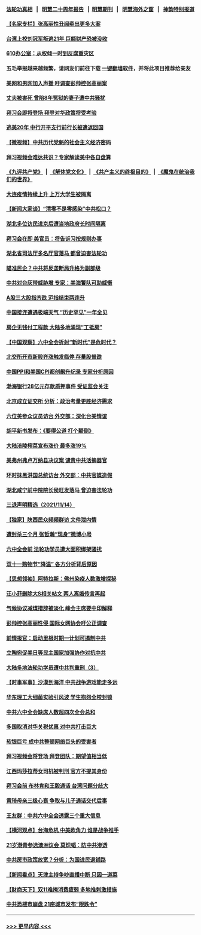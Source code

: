 #### [法轮功真相](https://github.com/gfw-breaker/truth/blob/master/README.md?t=0) &nbsp;&nbsp;|&nbsp;&nbsp; [明慧二十周年报告](https://github.com/gfw-breaker/mh-reports/blob/master/README.md?t=0) &nbsp;&nbsp;|&nbsp;&nbsp;[明慧期刊](https://github.com/gfw-breaker/mh-qikan) &nbsp;&nbsp;|&nbsp;&nbsp; [明慧海外之窗](https://github.com/gfw-breaker/mh-news/blob/master/README.md?t=0) &nbsp;&nbsp;|&nbsp;&nbsp; [神韵特别报道](https://github.com/gfw-breaker/mh-news/blob/master/shenyun.md?t=0)
#### [【名家专栏】张高丽性丑闻牵出更多大案](../pages/nsc413/n13377227.md?t=11160650) 
#### [台湾上校刘冠军叛逃21年 巨额财产恐被没收](../pages/nsc413/n13377480.md?t=11160650) 
#### [610办公室：从权倾一时到反腐重灾区](../pages/nsc413/n13377195.md?t=11160650) 
#### 五毛举报越来越频繁，请网友们前往下载 [一键翻墙软件](https://github.com/gfw-breaker/ssr-accounts)，并将此项目推荐给亲友
#### [美网和男网加入声援 吁调查彭帅控张高丽案](../pages/nsc413/n13377589.md?t=11160650) 
#### [丈夫被害死 曾陷8年冤狱的妻子遭中共骚扰](../pages/nsc413/n13367791.md?t=11160650) 
#### [拜习会即将登场 拜登对华政策将受考验](../pages/nsc413/n13377566.md?t=11160650) 
#### [逃美20年 中行开平支行前行长被遣返回国](../pages/nsc413/n13377470.md?t=11160650) 
#### [【微视频】中共历代党魁的社会主义经济密码](../pages/nsc413/n13377351.md?t=11160650) 
#### [拜习视频会难达共识？专家解读美中各自盘算](../pages/nsc413/n13377319.md?t=11160650) 
#### [《九评共产党》](https://github.com/begood0513/9ping.md/blob/master/README.md) &nbsp;|&nbsp; [《解体党文化》](../../../../jtdwh.md/blob/master/README.md)  &nbsp;|&nbsp; [《共产主义的终极目的》](../../../../gczydzjmd.md/blob/master/README.md) &nbsp;|&nbsp; [《魔鬼在统治我们的世界》](../../../../mgztzwmdsj.md/blob/master/README.md) 
#### [大连疫情持续上升 上万大学生被隔离](../pages/nsc413/n13377259.md?t=11160650) 
#### [【新闻大家谈】“清零不是零感染”中共松口？](../pages/nsc413/n13377254.md?t=11160650) 
#### [湖北多位访民进京后遭当地政府长时间隔离](../pages/nsc413/n13377338.md?t=11160650) 
#### [拜习会在即 美官员：将告诉习按规则办事](../pages/nsc413/n13377377.md?t=11160650) 
#### [湖北省司法厅多名厅官落马 都曾迫害法轮功](../pages/nsc413/n13372393.md?t=11160650) 
#### [瞄准民企？中共将反垄断局升格为副部级](../pages/nsc413/n13377017.md?t=11160650) 
#### [中共对台灰带威胁增 专家：美海警队可助威慑](../pages/nsc413/n13376934.md?t=11160650) 
#### [A股三大股指齐跌 沪指结束两连升](../pages/nsc413/n13376888.md?t=11160650) 
#### [中国接连遭遇极端天气 “历史罕见”一年全见](../pages/nsc413/n13375974.md?t=11160650) 
#### [房企无钱付工程款 大陆多地涌现“工抵房”](../pages/nsc413/n13376614.md?t=11160650) 
#### [【中国观察】六中全会折射“新时代”是危时代？](../pages/nsc413/n13376683.md?t=11160650) 
#### [北交所开市新股齐涨触发临停 存量股普跌](../pages/nsc413/n13376743.md?t=11160650) 
#### [中国PPI和美国CPI都创飙升纪录 专家分析原因](../pages/nsc413/n13375949.md?t=11160650) 
#### [渤海银行28亿元存款质押事件 受证监会关注](../pages/nsc413/n13376299.md?t=11160650) 
#### [北京成立证交所 分析：政治考量更胜经济需求](../pages/nsc413/n13376499.md?t=11160650) 
#### [六位美参众议员访台 外交部：深化台美情谊](../pages/nsc413/n13376290.md?t=11160650) 
#### [胡平新书发布：《要得公道 打个颠倒》](../pages/nsc413/n13375550.md?t=11160650) 
#### [大陆涪陵榨菜宣布涨价 最多涨19%](../pages/nsc413/n13375863.md?t=11160650) 
#### [美弗州弗卢万纳县决议案 谴责中共活摘器官](../pages/nsc413/n13375911.md?t=11160650) 
#### [环时抹黑洪国总统访台 外交部：中共官媒造假](../pages/nsc413/n13376107.md?t=11160650) 
#### [湖北咸宁前中院院长侯旺发落马 曾迫害法轮功](../pages/nsc413/n13376264.md?t=11160650) 
#### [三退声明精选（2021/11/14）](../pages/nsc413/n13376226.md?t=11160650) 
#### [【独家】陕西民众频频群访 文件泄内情](../pages/nsc413/n13370897.md?t=11160650) 
#### [遭封杀三个月 张哲瀚“现身”微博小号](../pages/nsc413/n13375826.md?t=11160650) 
#### [六中全会前 法轮功学员遭大面积绑架骚扰](../pages/nsc413/n13375690.md?t=11160650) 
#### [双十一购物节“降温” 各方分析背后原因](../pages/nsc413/n13375697.md?t=11160650) 
#### [【思想领袖】阿特拉斯：佛州染疫人数激增探秘](../pages/nsc413/n13345469.md?t=11160650) 
#### [汪小菲删除大S相关帖文 两人离婚传言再起](../pages/nsc413/n13375667.md?t=11160650) 
#### [气候协议减煤措辞被淡化 峰会主席要中印解释](../pages/nsc413/n13375624.md?t=11160650) 
#### [彭帅控张高丽性侵 国际女网协会吁公正调查](../pages/nsc413/n13375614.md?t=11160650) 
#### [前情报官：启动里根时期一计划可遏制中共](../pages/nsc413/n13375518.md?t=11160650) 
#### [立陶宛促美日等民主国家加强协作对抗中共](../pages/nsc413/n13375437.md?t=11160650) 
#### [大陆多地法轮功学员遭中共判重刑（3）](../pages/nsc413/n13374324.md?t=11160650) 
#### [【时事军事】沙漠到海洋 中共战争游戏能走多远](../pages/nsc413/n13373966.md?t=11160650) 
#### [华东理工大细菌实验引风波 学生抱怨全校封锁](../pages/nsc413/n13374926.md?t=11160650) 
#### [中共六中全会缺席人数超四次全会总和](../pages/nsc413/n13375064.md?t=11160650) 
#### [多国取消对华关税优惠 对中共打击巨大](../pages/nsc413/n13372915.md?t=11160650) 
#### [软银巨亏 成中共整顿网络巨头的受害者](../pages/nsc413/n13372487.md?t=11160650) 
#### [拜习视频会将登场 拜登团队：期望值相当低](../pages/nsc413/n13371855.md?t=11160650) 
#### [江西玛莎拉蒂女司机被判刑 官方不提其身份](../pages/nsc413/n13374650.md?t=11160650) 
#### [拜习会前 布林肯和王毅通话 台湾问题分歧大](../pages/nsc413/n13374563.md?t=11160650) 
#### [黄琦母亲三级心衰 争取与儿子通话交代后事](../pages/nsc413/n13374612.md?t=11160650) 
#### [王友群：中共六中全会透露三个重大信息](../pages/nsc413/n13374571.md?t=11160650) 
#### [【横河观点】台海危机 中美欧角力 谁是战争推手](../pages/nsc413/n13374435.md?t=11160650) 
#### [21岁港青参选澳洲议会 莫炽韬：防中共渗透](../pages/nsc413/n13374440.md?t=11160650) 
#### [中共房市政策放宽？分析：为国进民退铺路](../pages/nsc413/n13374399.md?t=11160650) 
#### [【新闻看点】天津主持争吵直播中断 只因一道菜](../pages/nsc413/n13374429.md?t=11160650) 
#### [【财商天下】双11难掩消费疲弱 多地推刺激措施](../pages/nsc413/n13374025.md?t=11160650) 
#### [中共恐楼市崩盘 21座城市发布“限跌令”](../pages/nsc413/n13374328.md?t=11160650) 

----
#### [ >>> 更早内容 <<< ](../indexes/nsc413-earlier.md)
